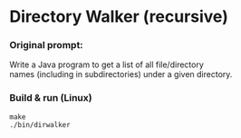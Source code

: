 # Directory Walker (recursive)

### Original prompt:
Write a Java program to get a list of all file/directory  
names (including in subdirectories) under a given directory.

### Build & run (Linux)
```
make
./bin/dirwalker
```
